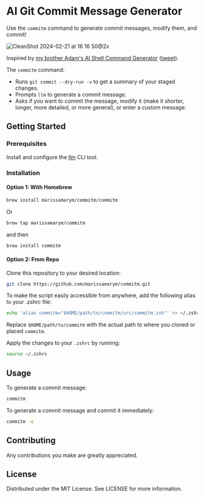 # AI Git Commit Message Generator

Use the `commitm` command to generate commit messages, modify them, and commit!

![CleanShot 2024-02-21 at 16 16 50@2x](https://github.com/marissamarym/commitm/assets/1459660/b1a3b0b5-7728-415b-8a17-28d72291ec60)


Inspired by [my brother Adam's AI Shell Command Generator](https://gist.github.com/montasaurus/5ccbe453ef863f702291e763b1b63daf) ([tweet](https://twitter.com/montasaurus_rex/status/1758506549478097383)).

The `commitm` command:

- Runs `git commit --dry-run -v` to get a summary of your staged changes.
- Prompts `llm` to generate a commit message.
- Asks if you want to commit the message, modify it (make it shorter, longer, more detailed, or more general), or enter a custom message.

## Getting Started

### Prerequisites

Install and configure the [llm](https://llm.datasette.io/en/stable/#quick-start) CLI tool.

### Installation

#### Option 1: With Homebrew

```bash
brew install marissamarym/commitm/commitm
```

Or

```bash
brew tap marissamarym/commitm
```

and then

```bash
brew install commitm
```

#### Option 2: From Repo

Clone this repository to your desired location:

```bash
git clone https://github.com/marissamarym/commitm.git
```

To make the script easily accessible from anywhere, add the following alias to your .zshrc file:

```bash
echo 'alias commitm="$HOME/path/to/commitm/src/commitm.zsh"' >> ~/.zshrc
```

Replace `$HOME/path/to/commitm` with the actual path to where you cloned or placed `commitm`.

Apply the changes to your `.zshrc` by running:

```bash
source ~/.zshrc
```

## Usage

To generate a commit message:

```bash
commitm
```

To generate a commit message and commit it immediately:

```bash
commitm -e
```

## Contributing

Any contributions you make are greatly appreciated.

## License

Distributed under the MIT License. See LICENSE for more information.

